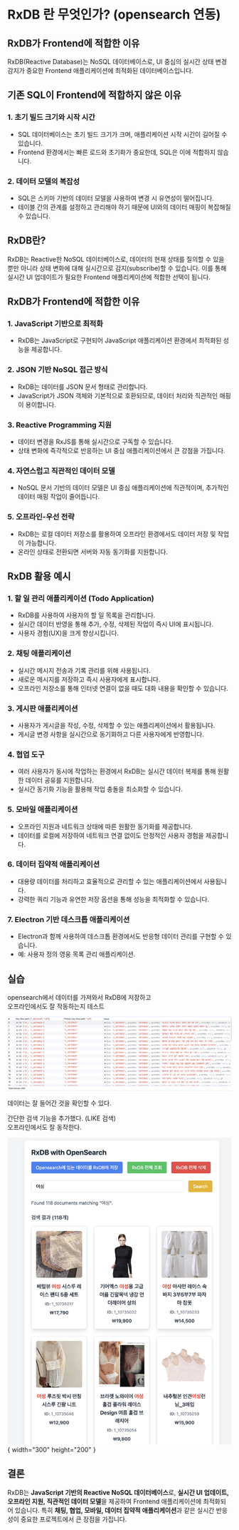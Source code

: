 # RxDB 란 무엇인가? (opensearch 연동)

## RxDB가 Frontend에 적합한 이유

RxDB(Reactive Database)는 NoSQL 데이터베이스로, UI 중심의 실시간 상태 변경 감지가 중요한 Frontend 애플리케이션에 최적화된 데이터베이스입니다.

## 기존 SQL이 Frontend에 적합하지 않은 이유

### 1. 초기 빌드 크기와 시작 시간
- SQL 데이터베이스는 초기 빌드 크기가 크며, 애플리케이션 시작 시간이 길어질 수 있습니다.
- Frontend 환경에서는 빠른 로드와 초기화가 중요한데, SQL은 이에 적합하지 않습니다.

### 2. 데이터 모델의 복잡성
- SQL은 스키마 기반의 데이터 모델을 사용하여 변경 시 유연성이 떨어집니다.
- 테이블 간의 관계를 설정하고 관리해야 하기 때문에 UI와의 데이터 매핑이 복잡해질 수 있습니다.

## RxDB란?
RxDB는 Reactive한 NoSQL 데이터베이스로, 데이터의 현재 상태를 질의할 수 있을 뿐만 아니라 상태 변화에 대해 실시간으로 감지(subscribe)할 수 있습니다. 이를 통해 실시간 UI 업데이트가 필요한 Frontend 애플리케이션에 적합한 선택이 됩니다.

## RxDB가 Frontend에 적합한 이유

### 1. JavaScript 기반으로 최적화
- RxDB는 JavaScript로 구현되어 JavaScript 애플리케이션 환경에서 최적화된 성능을 제공합니다.

### 2. JSON 기반 NoSQL 접근 방식
- RxDB는 데이터를 JSON 문서 형태로 관리합니다.
- JavaScript가 JSON 객체와 기본적으로 호환되므로, 데이터 처리와 직관적인 매핑이 용이합니다.

### 3. Reactive Programming 지원
- 데이터 변경을 RxJS를 통해 실시간으로 구독할 수 있습니다.
- 상태 변화에 즉각적으로 반응하는 UI 중심 애플리케이션에서 큰 강점을 가집니다.

### 4. 자연스럽고 직관적인 데이터 모델
- NoSQL 문서 기반의 데이터 모델은 UI 중심 애플리케이션에 직관적이며, 추가적인 데이터 매핑 작업이 줄어듭니다.

### 5. 오프라인-우선 전략
- RxDB는 로컬 데이터 저장소를 활용하여 오프라인 환경에서도 데이터 저장 및 작업이 가능합니다.
- 온라인 상태로 전환되면 서버와 자동 동기화를 지원합니다.

## RxDB 활용 예시

### 1. 할 일 관리 애플리케이션 (Todo Application)
- RxDB를 사용하여 사용자의 할 일 목록을 관리합니다.
- 실시간 데이터 반영을 통해 추가, 수정, 삭제된 작업이 즉시 UI에 표시됩니다.
- 사용자 경험(UX)을 크게 향상시킵니다.

### 2. 채팅 애플리케이션
- 실시간 메시지 전송과 기록 관리를 위해 사용됩니다.
- 새로운 메시지를 저장하고 즉시 사용자에게 표시합니다.
- 오프라인 저장소를 통해 인터넷 연결이 없을 때도 대화 내용을 확인할 수 있습니다.

### 3. 게시판 애플리케이션
- 사용자가 게시글을 작성, 수정, 삭제할 수 있는 애플리케이션에서 활용됩니다.
- 게시글 변경 사항을 실시간으로 동기화하고 다른 사용자에게 반영합니다.

### 4. 협업 도구
- 여러 사용자가 동시에 작업하는 환경에서 RxDB는 실시간 데이터 복제를 통해 원활한 데이터 공유를 지원합니다.
- 실시간 동기화 기능을 활용해 작업 충돌을 최소화할 수 있습니다.

### 5. 모바일 애플리케이션
- 오프라인 지원과 네트워크 상태에 따른 원활한 동기화를 제공합니다.
- 데이터를 로컬에 저장하여 네트워크 연결 없이도 안정적인 사용자 경험을 제공합니다.

### 6. 데이터 집약적 애플리케이션
- 대용량 데이터를 처리하고 효율적으로 관리할 수 있는 애플리케이션에서 사용됩니다.
- 강력한 쿼리 기능과 유연한 저장 옵션을 통해 성능을 최적화할 수 있습니다.

### 7. Electron 기반 데스크톱 애플리케이션
- Electron과 함께 사용하여 데스크톱 환경에서도 반응형 데이터 관리를 구현할 수 있습니다.
- 예: 사용자 정의 영웅 목록 관리 애플리케이션.


## 실습
opensearch에서 데이터를 가져와서 RxDB에 저장하고
<br>
오프라인에서도 잘 작동하는지 테스트

![img_6.png](img_6.png)

데이터는 잘 들어간 것을 확인할 수 있다.


간단한 검색 기능을 추가했다. (LIKE 검색)
<br>
오프라인에서도 잘 동작한다.

![img_7.png](img_7.png){ width="300" height="200" }

## 결론
RxDB는 **JavaScript 기반의 Reactive NoSQL 데이터베이스**로, **실시간 UI 업데이트, 오프라인 지원, 직관적인 데이터 모델**을 제공하여 Frontend 애플리케이션에 최적화되어 있습니다. 특히 **채팅, 협업, 모바일, 데이터 집약적 애플리케이션**과 같은 실시간 반응성이 중요한 프로젝트에서 큰 장점을 가집니다.


